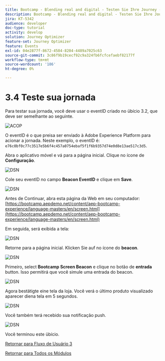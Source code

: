 ```yaml
---
title: Bootcamp - Blending real and digital - Testen Sie Ihre Journey - Brasilien
description: Bootcamp - Blending real and digital - Testen Sie Ihre Journey - Brasilien
jira: KT-5342
audience: developer
doc-type: tutorial
activity: develop
solution: Journey Optimizer
feature-set: Journey Optimizer
feature: Events
exl-id: 04e2877f-8672-4584-8204-4489a7025c63
source-git-commit: 3c86f9b19cecf92c9a324fb6fcfcefaebf82177f
workflow-type: tm+mt
source-wordcount: '186'
ht-degree: 0%

---
```


# 3.4 Teste sua jornada

Para testar sua jornada, você deve usar o eventID criado no übício 3.2, que deve ser semelhante ao seguinte.

![ACOP](./images/payloadeventID.png)

O eventID é o que preisa ser enviado à Adobe Experience Platform para acionar a jornada. Neste exemplo, o eventID é:
`e76c0bf0c77c3517e5b6f4c457a0754ebaf5f1f6b9357d74e0d8e13ae517c3d5`.

Abra o aplicativo móvel e vá para a página inicial. Clique no ícone de **Configuração**.

![DSN](./images/appsett.png)

Cole seu eventID no campo **Beacon EventID** e clique em **Save**.

![DSN](./images/beacon1.png)

Antes de Continuar, abra esta página da Web em seu computador: [https://bootcamp.aepdemo.net/content/aep-bootcamp-experience/language-masters/en/screen.html](https://bootcamp.aepdemo.net/content/aep-bootcamp-experience/language-masters/en/screen.html)

Em seguida, será exibida a tela:

![DSN](./images/screen1.png)

Retorne para a página inicial. Klicken Sie auf no ícone do **beacon**.

![DSN](./images/app23.png)

Primeiro, select **Bootcamp Screen Beacon** e clique no botão de **entrada** button. Isso permitirá que você simule uma entrada do beacon.

![DSN](./images/app21.png)

Agora bestätigte eine tela da loja. Você verá o último produto visualizado aparecer diena tela em 5 segundos.

![DSN](./images/beacon3.png)

Você também terá recebido sua notificação push.

![DSN](./images/beacon2.png)

Você terminou este übício.

[Retornar para Fluxo de Usuário 3](./uc3.md)

[Retornar para Todos os Módulos](../../overview.md)
